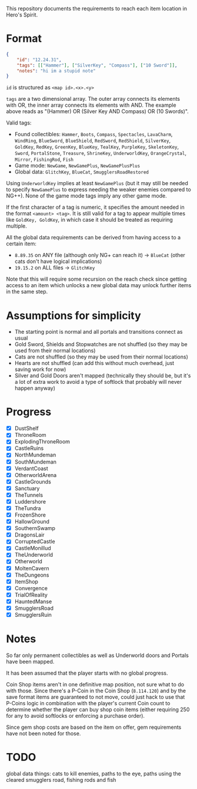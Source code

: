 This repository documents the requirements to reach each item location in Hero's Spirit.

# Format

```json
{
    "id": "12.24.31",
    "tags": [["Hammer"], ["SilverKey", "Compass"], ["10 Sword"]],
    "notes": "hi im a stupid note"
}
```

`id` is structured as `<map id>.<x>.<y>`

`tags` are a two dimensional array. The outer array connects its elements with OR, the inner array connects its elements with AND. The example above reads as "(Hammer) OR (Silver Key AND Compass) OR (10 Swords)".

Valid tags:
- Found collectibles: `Hammer`, `Boots`, `Compass`, `Spectacles`, `LavaCharm`, `WindRing`, `BlueSword`, `BlueShield`, `RedSword`, `RedShield`, `SilverKey`, `GoldKey`, `RedKey`, `GreenKey`, `BlueKey`, `TealKey`, `PurpleKey`, `SkeletonKey`, `Sword`, `PortalStone`, `Treasure`, `ShrineKey`, `UnderworldKey`, `OrangeCrystal`, `Mirror`, `FishingRod`, `Fish`
- Game mode: `NewGame`, `NewGamePlus`, `NewGamePlusPlus`
- Global data: `GlitchKey`, `BlueCat`, `SmugglersRoadRestored`

Using `UnderworldKey` implies at least `NewGamePlus` (but it may still be needed to specify `NewGamePlus` to express needing the weaker enemies compared to NG++). None of the game mode tags imply any other game mode.

If the first character of a tag is numeric, it specifies the amount needed in the format `<amount> <tag>`. It is still valid for a tag to appear multiple times like `GoldKey, GoldKey`, in which case it should be treated as requiring multiple.

All the global data requirements can be derived from having access to a certain item:
- `8.89.35` on ANY file (although only NG+ can reach it) -> `BlueCat` (other cats don't have logical implications)
- `19.15.2` on ALL files -> `GlitchKey`

Note that this will require some recursion on the reach check since getting access to an item which unlocks a new global data may unlock further items in the same step.

# Assumptions for simplicity

- The starting point is normal and all portals and transitions connect as usual
- Gold Sword, Shields and Stopwatches are not shuffled (so they may be used from their normal locations)
- Cats are not shuffled (so they may be used from their normal locations)
- Hearts are not shuffled (can add this without much overhead, just saving work for now)
- Silver and Gold Doors aren't mapped (technically they should be, but it's a lot of extra work to avoid a type of softlock that probably will never happen anyway)

# Progress

- [x] DustShelf
- [x] ThroneRoom
- [x] ExplodingThroneRoom
- [x] CastleRuins
- [x] NorthMundeman
- [x] SouthMundeman
- [x] VerdantCoast
- [x] OtherworldArena
- [x] CastleGrounds
- [x] Sanctuary
- [x] TheTunnels
- [x] Luddershore
- [x] TheTundra
- [x] FrozenShore
- [x] HallowGround
- [x] SouthernSwamp
- [x] DragonsLair
- [x] CorruptedCastle
- [x] CastleMonillud
- [x] TheUnderworld
- [x] Otherworld
- [x] MoltenCavern
- [x] TheDungeons
- [x] ItemShop
- [x] Convergence
- [x] TrialOfReality
- [x] HauntedManse
- [x] SmugglersRoad
- [x] SmugglersRuin

# Notes

So far only permanent collectibles as well as Underworld doors and Portals have been mapped.

It has been assumed that the player starts with no global progress.

Coin Shop items aren't in one definitive map position, not sure what to do with those.
Since there's a P-Coin in the Coin Shop (`8.114.120`) and by the save format items are guaranteed to not move, could just hack to use that P-Coins logic in combination with the player's current Coin count to determine whether the player can buy shop coin items (either requiring 250 for any to avoid softlocks or enforcing a purchase order).

Since gem shop costs are based on the item on offer, gem requirements have not been noted for those.

# TODO
global data things: cats to kill enemies, paths to the eye, paths using the cleared smugglers road, fishing rods and fish
